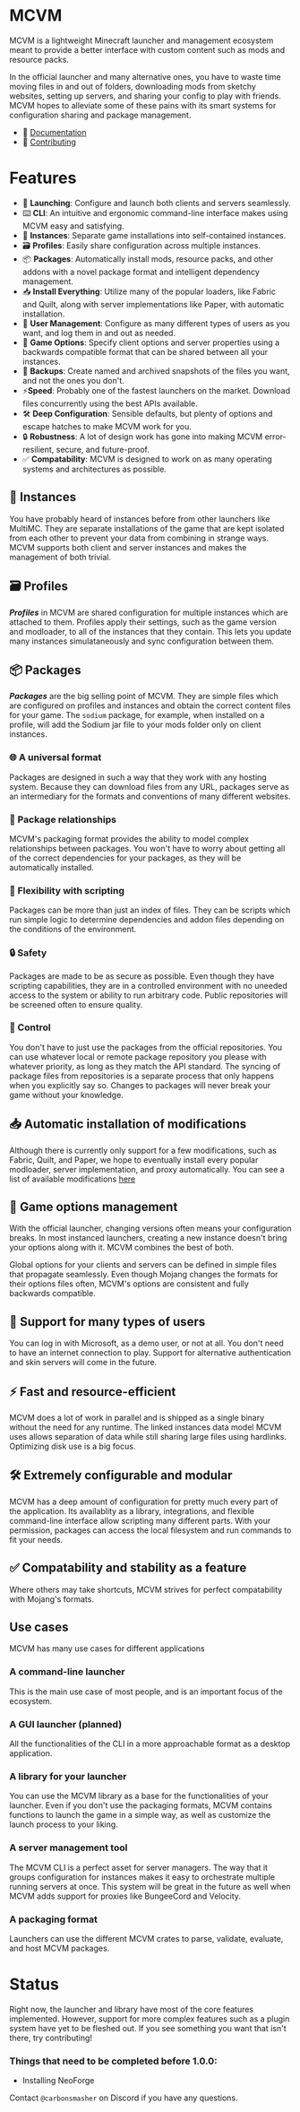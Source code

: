 # MCVM

MCVM is a lightweight Minecraft launcher and management ecosystem meant to provide a better interface with custom content such as mods and resource packs.

In the official launcher and many alternative ones, you have to waste time moving files in and out of folders, downloading mods from sketchy websites, setting up servers, and sharing your config to play with friends. MCVM hopes to alleviate some of these pains with its smart systems for configuration sharing and package management.

- 📖 [Documentation](docs/README.md)
- 🤝 [Contributing](CONTRIBUTING.md)

# Features

- 🚀 **Launching**: Configure and launch both clients and servers seamlessly.
- ⌨️ **CLI**: An intuitive and ergonomic command-line interface makes using MCVM easy and satisfying.
- 💼 **Instances**: Separate game installations into self-contained instances.
- 🗃️ **Profiles**: Easily share configuration across multiple instances.
- 📦 **Packages**: Automatically install mods, resource packs, and other addons with a novel package format and intelligent dependency management.
- 📥 **Install Everything**: Utilize many of the popular loaders, like Fabric and Quilt, along with server implementations like Paper, with automatic installation.
- 🪪 **User Management**: Configure as many different types of users as you want, and log them in and out as needed.
- 📄 **Game Options**: Specify client options and server properties using a backwards compatible format that can be shared between all your instances.
- 💾 **Backups**: Create named and archived snapshots of the files you want, and not the ones you don't.
- ⚡**Speed**: Probably one of the fastest launchers on the market. Download files concurrently using the best APIs available.
- 🛠️ **Deep Configuration**: Sensible defaults, but plenty of options and escape hatches to make MCVM work for you.
- 🔒 **Robustness**: A lot of design work has gone into making MCVM error-resilient, secure, and future-proof.
- ✅ **Compatability**: MCVM is designed to work on as many operating systems and architectures as possible.

## 💼 Instances
You have probably heard of instances before from other launchers like MultiMC. They are separate installations of the game that are kept isolated from each other to prevent your data from combining in strange ways. MCVM supports both client and server instances and makes the management of both trivial.

## 🗃️ Profiles
**_Profiles_** in MCVM are shared configuration for multiple instances which are attached to them. Profiles apply their settings, such as the game version and modloader, to all of the instances that they contain. This lets you update many instances simulataneously and sync configuration between them.

## 📦 Packages
**_Packages_** are the big selling point of MCVM. They are simple files which are configured on profiles and instances and obtain the correct content files for your game. The `sodium` package, for example, when installed on a profile, will add the Sodium jar file to your mods folder only on client instances.

### 🌐 A universal format
Packages are designed in such a way that they work with any hosting system. Because they can download files from any URL, packages serve as an intermediary for the formats and conventions of many different websites.

### 🔗 Package relationships
MCVM's packaging format provides the ability to model complex relationships between packages. You won't have to worry about getting all of the correct dependencies for your packages, as they will be automatically installed.

### 🧮 Flexibility with scripting
Packages can be more than just an index of files. They can be scripts which run simple logic to determine dependencies and addon files depending on the conditions of the environment.

### 🔒 Safety
Packages are made to be as secure as possible. Even though they have scripting capabilities, they are in a controlled environment with no uneeded access to the system or ability to run arbitrary code. Public repositories will be screened often to ensure quality.

### 🔧 Control
You don't have to just use the packages from the official repositories. You can use whatever local or remote package repository you please with whatever priority, as long as they match the API standard. The syncing of package files from repositories is a separate process that only happens when you explicitly say so. Changes to packages will never break your game without your knowledge.

## 📥 Automatic installation of modifications
Although there is currently only support for a few modifications, such as Fabric, Quilt, and Paper, we hope to eventually install every popular modloader, server implementation, and proxy automatically. You can see a list of available modifications [here](docs/Modifications.md)

## 📄 Game options management
With the official launcher, changing versions often means your configuration breaks. In most instanced launchers, creating a new instance doesn't bring your options along with it. MCVM combines the best of both.

Global options for your clients and servers can be defined in simple files that propagate seamlessly. Even though Mojang changes the formats for their options files often, MCVM's options are consistent and fully backwards compatible.

## 🪪 Support for many types of users
You can log in with Microsoft, as a demo user, or not at all. You don't need to have an internet connection to play. Support for alternative authentication and skin servers will come in the future.

## ⚡ Fast and resource-efficient
MCVM does a lot of work in parallel and is shipped as a single binary without the need for any runtime. The linked instances data model MCVM uses allows separation of data while still sharing large files using hardlinks. Optimizing disk use is a big focus.

## 🛠️ Extremely configurable and modular
MCVM has a deep amount of configuration for pretty much every part of the application. Its availablity as a library, integrations, and flexible command-line interface allow scripting many different parts. With your permission, packages can access the local filesystem and run commands to fit your needs.

## ✅ Compatability and stability as a feature
Where others may take shortcuts, MCVM strives for perfect compatability with Mojang's formats.

## Use cases
MCVM has many use cases for different applications 

### A command-line launcher
This is the main use case of most people, and is an important focus of the ecosystem.

### A GUI launcher (planned)
All the functionalities of the CLI in a more approachable format as a desktop application.

### A library for your launcher
You can use the MCVM library as a base for the functionalities of your launcher. Even if you don't use the packaging formats, MCVM contains functions to launch the game in a simple way, as well as customize the launch process to your liking.

### A server management tool
The MCVM CLI is a perfect asset for server managers. The way that it groups configuration for instances makes it easy to orchestrate multiple running servers at once. This system will be great in the future as well when MCVM adds support for proxies like BungeeCord and Velocity.

### A packaging format
Launchers can use the different MCVM crates to parse, validate, evaluate, and host MCVM packages.

# Status

Right now, the launcher and library have most of the core features implemented. However, support for more complex features such as a plugin system have yet to be fleshed out. If you see something you want that isn't there, try contributing!

### Things that need to be completed before 1.0.0:

- Installing NeoForge

Contact `@carbonsmasher` on Discord if you have any questions.
